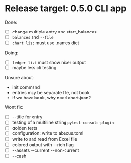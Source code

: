 # Release target: 0.5.0 CLI app

Done:

- [ ] change multiple entry and start_balances
- [ ] `balances` and `--file`
- [ ] `chart list` must use .names dict

Doing:

- [ ] `ledger list` must show nicer output
- [ ] maybe less cli testing

Unsure about:

- init command
- entries may be separate file, not book
- if we have book, why need chart.json?

Wont fix:

- [ ] --title for entry
- [ ] testing of a multiline string `pytest-console-plugin`
- [ ] golden tests
- [ ] configuration: write to abacus.toml
- [ ] write to and read from Excel file
- [ ] colored output with --rich flag
- [ ] --assets --current --non-current
- [ ] --cash
